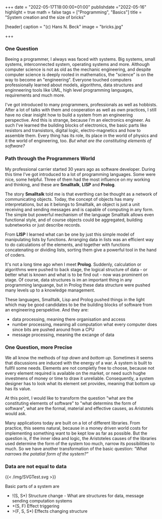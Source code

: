 +++
date = "2022-05-17T18:00:00+01:00"
publishdate ="2022-05-16"
highlight = true
math = false
tags = ["Programming", "Basics"]
title = "System creation and the size of bricks"

[header]
  caption = "(c) Hans N. Beck"
  image = "bricks.jpg"

+++

### One Question

Beeing a programmer, I always was faced with systems. Big systems, small systems, interconnected system, operating systems and more. Although computer science is not as old as the mechanic engineering, and despite computer science is deeply rooted in mathematics, the "science" is on the way to become an "engineering". Everyone touched computers professionally learned about models, algorithms, data structures and enginneering tools like UML, high level programming languages, requirements and much more. 

I've got introduced to many programmers, professionals as well as hobbists. After a lot of talks with them and cooperation as well as own practices, I still have no clear insight how to build a system from an engineering perspective. And this is strange, because I'm an electronics engineer. As such I've learned the building blocks of electronics, the basic parts like resistors and transistors, digital logic, electro-magnetics and how to assemble them. Every thing has its role, its place in the world of physics and it the world of engineering, too. *But what are the constituting elements of software?*

### Path through the Programmers World

My professional carrier started 30 years ago as software developer. During this time I've got introduced to a lot of programming languages. Some were nice, some helpful. Three of them had the most influence on my working and thinking, and these are **Smalltalk**, **LISP** and **Prolog**.

The story **Smalltalk** told me is that everthing can be thought as a network of communicating objects. Today, the concept of objects has many interpretations, but as it belongs to Smalltalk, an object is just a unit receiving and sending messages and is capable of computing in any form. The simple but powerful mechanism of the language Smalltalk allows even functional style, and of course objects could be aggregated, building subnetworks or just describe records.  

From  **LISP** I learned what can be one by just this simple model of manipulating lists by functions. Arranging data in lists was an efficient way to do calculations of the elements, and together with functions concatenating or dividing lists, sorting them give a powerful tool in the hand of coders. 

It's not a long time ago when I meet **Prolog**. Suddenly, calculation or algorithms were pushed to back stage, the logical structure of data - or better what is known and what is to be find out - now was prominent on stage. Of course, data structures is im an important thing in any programming languange, but in Prolog these data structure were pushed many levels up to a knowledge management. 

These languages, Smalltalk, Lisp and Prolog pushed things in the light which may be good candidates to be the building blocks of software from an engineering perspektive. And they are: 

-  data processing, meaning there organisation and access
-  number processing, meaning all computation what every computer does since bits are pushed around from a CPU 
-  message processing, meaning the excange of data

### One Question, more Precise

We all know the methods of *top down* and *bottom up*. Sometimes it seems that discussions are induced with the energy of a war. A system is built to fullfil some needs. Elements are not completly free to choose, because not every element required is available on the market, or need such hughe investmens of money or time to draw it unreliable. Consequently, a system designer has to look what its element set provides, meaning that bottom up has its value. 

At this point, I would like to transform the question "what are the constituting elements of software" to "what determins the form of software", what are the formal, material and effective causes, as Aristotels would ask.

Many applications today are built on a lot of different libraries. From practice, this seems natural, because in a money driven world costs for implementing something want to be  kept low as far as possible. But the question is, if the inner idea and logic, the Aristoteles causes of the libraries used determine the form of the system too much, narrow its possibilities to much. So we have another transformation of the basic question: 
*"What narrows the potatial form of the system?"*

### Data are not equal to data

{{< /img/SVGTest.svg >}}

Basic parts of a system are 
-  !(S, S\*) Structure change - What are structures for data, message sending computation systems
- +(S, F) Effect triggering
- \>(F, S, S\*) Effects changing structure











 